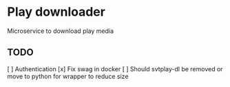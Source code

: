 # Play downloader

Microservice to download play media

## TODO

[ ] Authentication
[x] Fix swag in docker
[ ] Should svtplay-dl be removed or move to python for wrapper to reduce size 
